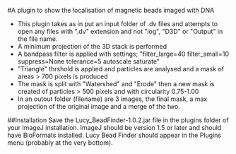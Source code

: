 #A plugin to show the localisation of magnetic beads imaged with DNA

- This plugin takes as in put an input folder of .dv files and attempts to open any files with ".dv" extension and not 
  "log", "D3D" or "Output" in the file name.
- A minimum projection of the 3D stack is performed
- A bandpass filter is applied with settings; "filter_large=40 filter_small=10 suppress=None tolerance=5 autoscale saturate"
- "Triangle" thrshold is applied and particles are analysed and a mask of areas > 700 pixels is produced 
- The mask is split with "Watershed" and "Erode" then a new mask is created of particles > 500 pixels and with circularity 0.75-1.00
- In an outout folder (filename) are 3 images, the final mask, a max projection of the original image and a merge of the two.

##Installation
Save the Lucy_BeadFinder-1.0.2.jar file in the plugins folder of your ImageJ installation. ImageJ should be version 1.5 
or later and should have BioFormats installed. Lucy Bead Finder should appear in the Plugins menu (probably at the very bottom).